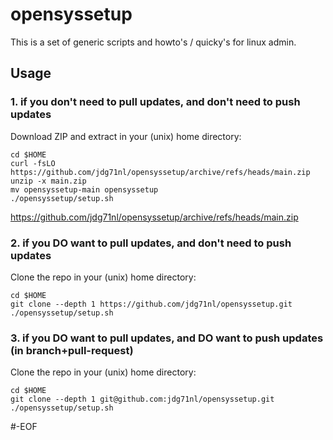 # opensyssetup

This is a set of generic scripts and howto's / quicky's for linux admin.

## Usage

### 1. if you don't need to pull updates, and don't need to push updates

Download ZIP and extract in your (unix) home directory: 

```
cd $HOME
curl -fsLO https://github.com/jdg71nl/opensyssetup/archive/refs/heads/main.zip
unzip -x main.zip 
mv opensyssetup-main opensyssetup
./opensyssetup/setup.sh 
```

https://github.com/jdg71nl/opensyssetup/archive/refs/heads/main.zip

### 2. if you DO want to pull updates, and don't need to push updates

Clone the repo in your (unix) home directory: 

```
cd $HOME
git clone --depth 1 https://github.com/jdg71nl/opensyssetup.git
./opensyssetup/setup.sh 
```

### 3. if you DO want to pull updates, and DO want to push updates (in branch+pull-request)

Clone the repo in your (unix) home directory: 

```
cd $HOME
git clone --depth 1 git@github.com:jdg71nl/opensyssetup.git
./opensyssetup/setup.sh 
```

\#-EOF
